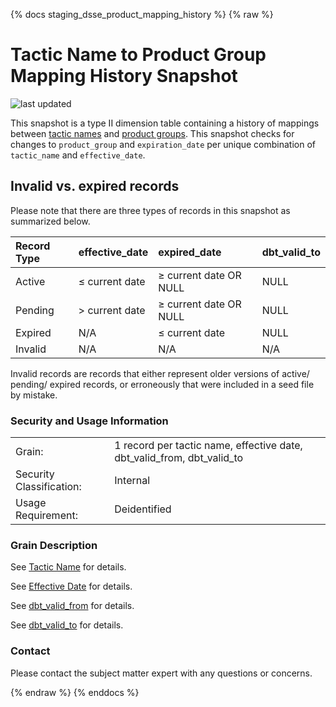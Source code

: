 {% docs staging_dsse_product_mapping_history %}
{% raw %}

# Tactic Name to Product Group Mapping History Snapshot
![last updated](assets/update_badges/staging_dsse_product_mapping_history.svg)

This snapshot is a type II dimension table containing a history of mappings between [tactic names](#!/model/model.aaa_life_data_platform.staging_dsse_product_mapping_history#tactic_name) and [product groups](#!/model/model.aaa_life_data_platform.staging_dsse_product_mapping_history#product_group).
This snapshot checks for changes to `product_group` and `expiration_date` per unique combination of `tactic_name` and
`effective_date`.

## Invalid vs. expired records
Please note that there are three types of records in this snapshot as summarized below.

| Record Type | effective_date | expired_date | dbt_valid_to |
| :--------- | :--------- | :--------- | :--------- |
| Active | &#x2264; current date | &#8805; current date OR NULL | NULL |
| Pending | > current date | &#8805; current date OR NULL | NULL |
| Expired | N/A | &#x2264; current date | NULL |
| Invalid | N/A | N/A | N/A | NOT NULL |

Invalid records are records that either represent older versions of active/ pending/ expired records, or erroneously 
that were included in a seed file by mistake.

### Security and Usage Information
|     |     |
| --- | --- |
| Grain:                   | 1 record per tactic name, effective date, dbt_valid_from, dbt_valid_to |
| Security Classification: | Internal |
| Usage Requirement:       | Deidentified |

### Grain Description

See [Tactic Name](#!/model/model.aaa_life_data_platform.staging_dsse_product_mapping_history#tactic_name) for details.

See [Effective Date](#!/model/model.aaa_life_data_platform.staging_dsse_product_mapping_history#effective_date) for details.

See [dbt_valid_from](#!/model/model.aaa_life_data_platform.staging_dsse_product_mapping_history#dbt_valid_from) for details.

See [dbt_valid_to](#!/model/model.aaa_life_data_platform.staging_dsse_product_mapping_history#dbt_valid_to) for details.

### Contact
Please contact the subject matter expert with any questions or concerns.

{% endraw %}
{% enddocs %}